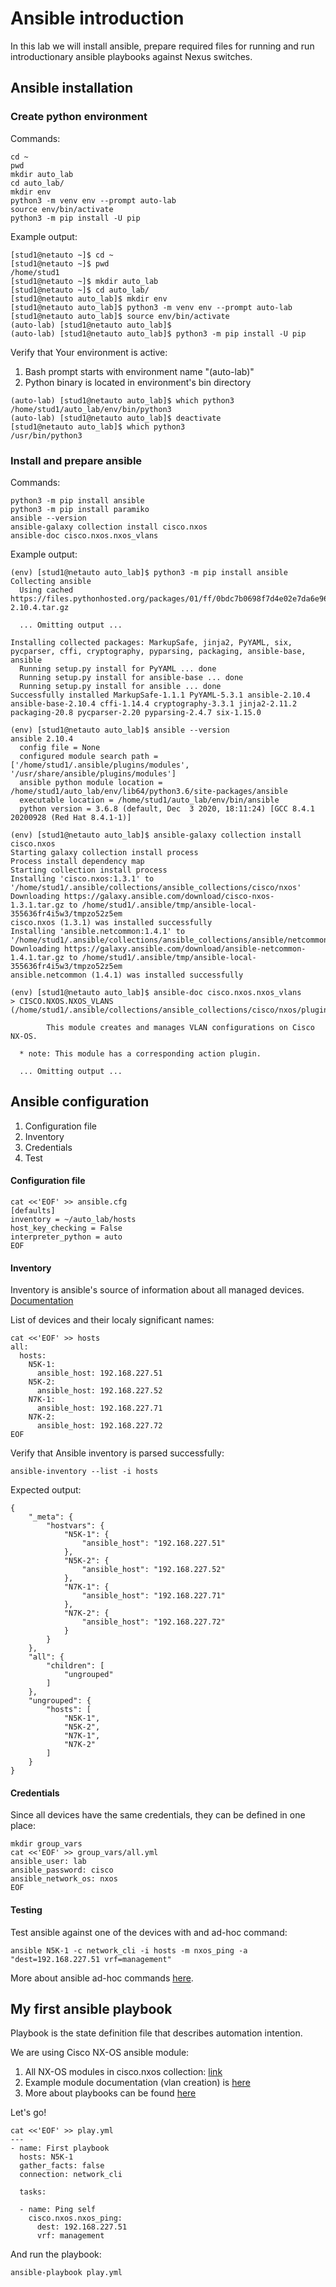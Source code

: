 # Ansible introduction

In this lab we will install ansible, prepare required files for running and run introductionary ansible playbooks against Nexus switches.

## Ansible installation

### Create python environment

Commands:
```
cd ~
pwd
mkdir auto_lab
cd auto_lab/
mkdir env
python3 -m venv env --prompt auto-lab
source env/bin/activate
python3 -m pip install -U pip

```
Example output:
```
[stud1@netauto ~]$ cd ~
[stud1@netauto ~]$ pwd
/home/stud1
[stud1@netauto ~]$ mkdir auto_lab
[stud1@netauto ~]$ cd auto_lab/
[stud1@netauto auto_lab]$ mkdir env
[stud1@netauto auto_lab]$ python3 -m venv env --prompt auto-lab
[stud1@netauto auto_lab]$ source env/bin/activate
(auto-lab) [stud1@netauto auto_lab]$
(auto-lab) [stud1@netauto auto_lab]$ python3 -m pip install -U pip
```

Verify that Your environment is active:
1. Bash prompt starts with environment name "(auto-lab)"
2. Python binary is located in environment's bin directory

```
(auto-lab) [stud1@netauto auto_lab]$ which python3
/home/stud1/auto_lab/env/bin/python3
(auto-lab) [stud1@netauto auto_lab]$ deactivate 
[stud1@netauto auto_lab]$ which python3
/usr/bin/python3
```

### Install and prepare ansible

Commands:
```
python3 -m pip install ansible
python3 -m pip install paramiko
ansible --version
ansible-galaxy collection install cisco.nxos
ansible-doc cisco.nxos.nxos_vlans
```

Example output:
```
(env) [stud1@netauto auto_lab]$ python3 -m pip install ansible
Collecting ansible
  Using cached https://files.pythonhosted.org/packages/01/ff/0bdc7b0698f7d4e02e7da6e96d7d856a42667419c5c48bbfc3f8dda9a80e/ansible-2.10.4.tar.gz

  ... Omitting output ...

Installing collected packages: MarkupSafe, jinja2, PyYAML, six, pycparser, cffi, cryptography, pyparsing, packaging, ansible-base, ansible
  Running setup.py install for PyYAML ... done
  Running setup.py install for ansible-base ... done
  Running setup.py install for ansible ... done
Successfully installed MarkupSafe-1.1.1 PyYAML-5.3.1 ansible-2.10.4 ansible-base-2.10.4 cffi-1.14.4 cryptography-3.3.1 jinja2-2.11.2 packaging-20.8 pycparser-2.20 pyparsing-2.4.7 six-1.15.0

(env) [stud1@netauto auto_lab]$ ansible --version
ansible 2.10.4
  config file = None
  configured module search path = ['/home/stud1/.ansible/plugins/modules', '/usr/share/ansible/plugins/modules']
  ansible python module location = /home/stud1/auto_lab/env/lib64/python3.6/site-packages/ansible
  executable location = /home/stud1/auto_lab/env/bin/ansible
  python version = 3.6.8 (default, Dec  3 2020, 18:11:24) [GCC 8.4.1 20200928 (Red Hat 8.4.1-1)]

(env) [stud1@netauto auto_lab]$ ansible-galaxy collection install cisco.nxos
Starting galaxy collection install process
Process install dependency map
Starting collection install process
Installing 'cisco.nxos:1.3.1' to '/home/stud1/.ansible/collections/ansible_collections/cisco/nxos'
Downloading https://galaxy.ansible.com/download/cisco-nxos-1.3.1.tar.gz to /home/stud1/.ansible/tmp/ansible-local-355636fr4i5w3/tmpzo52z5em
cisco.nxos (1.3.1) was installed successfully
Installing 'ansible.netcommon:1.4.1' to '/home/stud1/.ansible/collections/ansible_collections/ansible/netcommon'
Downloading https://galaxy.ansible.com/download/ansible-netcommon-1.4.1.tar.gz to /home/stud1/.ansible/tmp/ansible-local-355636fr4i5w3/tmpzo52z5em
ansible.netcommon (1.4.1) was installed successfully

(env) [stud1@netauto auto_lab]$ ansible-doc cisco.nxos.nxos_vlans
> CISCO.NXOS.NXOS_VLANS    (/home/stud1/.ansible/collections/ansible_collections/cisco/nxos/plugins/modules/nxos_vlans.py)

        This module creates and manages VLAN configurations on Cisco NX-OS.

  * note: This module has a corresponding action plugin.

  ... Omitting output ...
```

## Ansible configuration

1. Configuration file
2. Inventory
3. Credentials
4. Test


#### Configuration file

```
cat <<'EOF' >> ansible.cfg
[defaults]
inventory = ~/auto_lab/hosts
host_key_checking = False
interpreter_python = auto
EOF
```

#### Inventory

Inventory is ansible's source of information about all managed devices. <a href="https://docs.ansible.com/ansible/latest/user_guide/intro_inventory.html#intro-inventory"> Documentation </a>

List of devices and their localy significant names:
```
cat <<'EOF' >> hosts
all:
  hosts:
    N5K-1:
      ansible_host: 192.168.227.51
    N5K-2:
      ansible_host: 192.168.227.52
    N7K-1:
      ansible_host: 192.168.227.71
    N7K-2:
      ansible_host: 192.168.227.72
EOF
```

Verify that Ansible inventory is parsed successfully:
```
ansible-inventory --list -i hosts
```
Expected output:
```
{
    "_meta": {
        "hostvars": {
            "N5K-1": {
                "ansible_host": "192.168.227.51"
            },
            "N5K-2": {
                "ansible_host": "192.168.227.52"
            },
            "N7K-1": {
                "ansible_host": "192.168.227.71"
            },
            "N7K-2": {
                "ansible_host": "192.168.227.72"
            }
        }
    },
    "all": {
        "children": [
            "ungrouped"
        ]
    },
    "ungrouped": {
        "hosts": [
            "N5K-1",
            "N5K-2",
            "N7K-1",
            "N7K-2"
        ]
    }
}
```

#### Credentials

Since all devices have the same credentials, they can be defined in one place:
```
mkdir group_vars
cat <<'EOF' >> group_vars/all.yml
ansible_user: lab
ansible_password: cisco
ansible_network_os: nxos
EOF
```

#### Testing
Test ansible against one of the devices with and ad-hoc command:
```
ansible N5K-1 -c network_cli -i hosts -m nxos_ping -a "dest=192.168.227.51 vrf=management"
```
More about ansible ad-hoc commands <a href="https://docs.ansible.com/ansible/latest/user_guide/intro_adhoc.html">here</a>.


## My first ansible playbook

Playbook is the state definition file that describes automation intention.

We are using Cisco NX-OS ansible module:

1. All NX-OS modules in cisco.nxos collection: <a href="https://galaxy.ansible.com/cisco/nxos">link</a>
2. Example module documentation (vlan creation) is <a href="https://docs.ansible.com/ansible/2.10/collections/cisco/nxos/nxos_vlans_module.html">here</a>
3. More about playbooks can be found <a href="https://docs.ansible.com/ansible/2.10/collections/cisco/nxos/nxos_vlans_module.html">here</a>

Let's go!

```
cat <<'EOF' >> play.yml
---
- name: First playbook
  hosts: N5K-1
  gather_facts: false
  connection: network_cli

  tasks:

  - name: Ping self
    cisco.nxos.nxos_ping:
      dest: 192.168.227.51
      vrf: management
```

And run the playbook:
```
ansible-playbook play.yml
```






